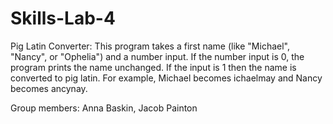 # Skills-Lab-4
Pig Latin Converter:
This program takes a first name (like "Michael", "Nancy", or "Ophelia") and a number input. If the number input is 0, the program prints the name unchanged. If the input is 1 then the name is converted to pig latin. For example, Michael becomes ichaelmay and Nancy becomes ancynay.

Group members: Anna Baskin, Jacob Painton
